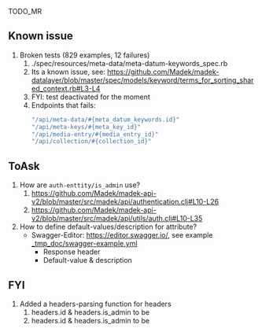 TODO_MR

Known issue
--
1. Broken tests (829 examples, 12 failures)
   1. ./spec/resources/meta-data/meta-datum-keywords_spec.rb
   2. Its a known issue, see: https://github.com/Madek/madek-datalayer/blob/master/spec/models/keyword/terms_for_sorting_shared_context.rb#L3-L4
   3. FYI: test deactivated for the moment
   4. Endpoints that fails:
      ```bash
      "/api/meta-data/#{meta_datum_keywords.id}"
      "/api/meta-keys/#{meta_key_id}"
      "/api/media-entry/#{media_entry_id}"
      "/api/collection/#{collection_id}"
      ```  


ToAsk
--
1. How are `auth-enttity/is_admin` use?
   1. https://github.com/Madek/madek-api-v2/blob/master/src/madek/api/authentication.clj#L10-L26
   2. https://github.com/Madek/madek-api-v2/blob/master/src/madek/api/utils/auth.clj#L10-L35
2. How to define default-values/description for attribute?
   -  Swagger-Editor: https://editor.swagger.io/, see example [_tmp_doc/swagger-example.yml](_tmp_doc/swagger-example.yml)
      - Response header
      - Default-value & description


FYI
--
1. Added a headers-parsing function for headers
   1. headers.id & headers.is_admin to be 
   2. headers.id & headers.is_admin to be 


